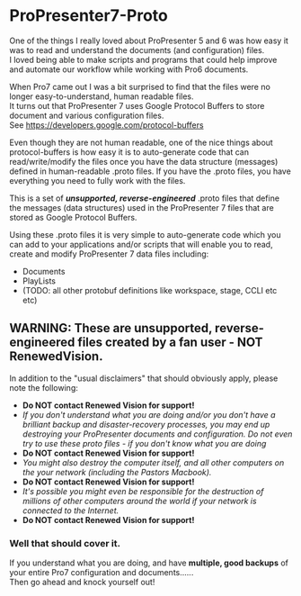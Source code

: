 # ProPresenter7-Proto

One of the things I really loved about ProPresenter 5 and 6 was how easy it was to read and understand the documents (and configuration) files.  
I loved being able to make scripts and programs that could help improve and automate our workflow while working with Pro6 documents.

When Pro7 came out I was a bit surprised to find that the files were no longer easy-to-understand, human readable files.  
It turns out that ProPresenter 7 uses Google Protocol Buffers to store document and various configuration files.  
See https://developers.google.com/protocol-buffers

Even though they are not human readable, one of the nice things about protocol-buffers is how easy it is to auto-generate code that can read/write/modify the files once you have the data structure (messages) defined in human-readable .proto files.  If you have the .proto files, you have everything you need to fully work with the files.

This is a set of ***unsupported, reverse-engineered*** .proto files that define the messages (data structures) used in the ProPresenter 7 files that are stored as Google Protocol Buffers.

Using these .proto files it is very simple to auto-generate code which you can add to your applications and/or scripts that will enable you to read, create and modify ProPresenter 7 data files including:
  * Documents
  * PlayLists
  * (TODO: all other protobuf definitions like workspace, stage, CCLI etc etc)
  
## WARNING: These are unsupported, reverse-engineered files created by a fan user - NOT RenewedVision.  
In addition to the "usual disclaimers" that should obviously apply, please note the following:
* __Do NOT contact Renewed Vision for support!__
* _If you don't understand what you are doing and/or you don't have a brilliant backup and disaster-recovery processes, you may end up destroying your ProPresenter documents and configuration. Do not even try to use these proto files - if you don't know what you are doing_
* __Do NOT contact Renewed Vision for support!__
* _You might also destroy the computer itself, and all other computers on the your network (including the Pastors Macbook)._
* __Do NOT contact Renewed Vision for support!__
* _It's possible you might even be responsible for the destruction of millions of other computers around the world if your network is connected to the Internet._  
* __Do NOT contact Renewed Vision for support!__

### Well that should cover it.  
If you understand what you are doing, and have __multiple, good backups__ of your entire Pro7 configuration and documents......  
Then go ahead and knock yourself out!

